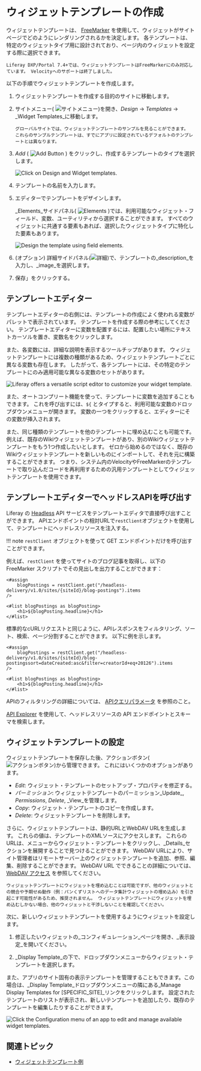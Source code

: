 # ウィジェットテンプレートの作成

ウィジェットテンプレートは、 [FreeMarker](https://freemarker.apache.org/) を使用して、ウィジェットがサイトページでどのようにレンダリングされるかを決定します。 各テンプレートは、特定のウィジェットタイプ用に設計されており、ページ内のウィジェットを設定する際に選択できます。

```{note}
Liferay DXP/Portal 7.4+では、ウィジェットテンプレートはFreeMarkerにのみ対応しています。 Velocityへのサポートは終了しました。
```

以下の手順でウィジェットテンプレートを作成します。

1. ウィジェットテンプレートを作成する目的のサイトに移動します。

1. サイトメニュー( ![サイトメニュー](../../../../../../images/icon-product-menu.png))を開き、_Design_ &rarr; _Templates_ &rarr; _Widget Templates_に移動します。

   ```{note}
   グローバルサイトでは、ウィジェットテンプレートのサンプルを見ることができます。 これらのサンプルテンプレートは、すでにアプリに設定されているデフォルトのテンプレートとは異なります。
   ```

1. _Add_ ( ![Add Button](../../../../../images/icon-add.png) ) をクリックし、作成するテンプレートのタイプを選択します。

   ![Click on Design and Widget templates.](./creating-a-widget-template/images/01.png)

1. テンプレートの名前を入力します。

1. エディターでテンプレートをデザインします。

   _Elements_サイドパネル( ![Elements](../../../../../images/icon-list-ul.png) )では、利用可能なウィジェット・フィールド、変数、ユーティリティから選択することができます。 すべてのウィジェットに共通する要素もあれば、選択したウィジェットタイプに特化した要素もあります。

   ![Design the template using field elements.](./creating-a-widget-template/images/02.png)

1. (オプション) 詳細サイドパネル(![詳細](../../../../../../images/icon-cog3.png))で、テンプレートの_description_を入力し、_image_を選択します。

1. 保存」をクリックする。

## テンプレートエディター

テンプレートエディターの右側には、テンプレートの作成によく使われる変数がパレットで表示されています。 テンプレートを作成する際の参考にしてください。 テンプレートエディターに変数を配置するには、配置したい場所にテキストカーソルを置き、変数名をクリックします。

また、各変数には、詳細な説明を表示するツールチップがあります。 ウィジェットテンプレートには複数の種類があるため、ウィジェットテンプレートごとに異なる変数も存在します。 したがって、各テンプレートには、その特定のテンプレートにのみ適用可能な異なる変数のセットがあります。

![Liferay offers a versatile script editor to customize your widget template.](./creating-a-widget-template/images/03.png)

また、オートコンプリート機能を使って、テンプレートに変数を追加することもできます。 これを呼び出すには、`${` とタイプすると、利用可能な変数のドロップダウンメニューが開きます。 変数の一つをクリックすると、エディターにその変数が挿入されます。

また、同じ種類のテンプレートを他のテンプレートに埋め込むことも可能です。 例えば、既存のWikiウィジェットテンプレートがあり、別のWikiウィジェットテンプレートをもう1つ作成したいとします。 ゼロから始めるのではなく、既存のWikiウィジェットテンプレートを新しいものにインポートして、それを元に構築することができます。 つまり、システム内のVelocityやFreeMarkerのテンプレートで取り込んだコードを再利用するための汎用テンプレートとしてウィジェットテンプレートを使用できます。

## テンプレートエディターでヘッドレスAPIを呼び出す

Liferay の [Headless](../../../../../headless-delivery/using-liferay-as-a-headless-platform.md) API サービスをテンプレートエディタで直接呼び出すことができます。 APIエンドポイントの相対URLで`restClient`オブジェクトを使用して、テンプレートにヘッドレスリソースを注入する。

!!! note
`restClient` オブジェクトを使って GET エンドポイントだけを呼び出すことができます。

例えば、`restClient` を使ってサイトのブログ記事を取得し、以下の FreeMarker スクリプトでその見出しを出力することができます：

```ftl
<#assign 
	blogPostings = restClient.get("/headless-delivery/v1.0/sites/{siteId}/blog-postings").items
/>

<#list blogPostings as blogPosting>
	<h1>${blogPosting.headline}</h1>
</#list>
```

標準的なcURLリクエストと同じように、APIレスポンスをフィルタリング、ソート、検索、ページ分割することができます。 以下に例を示します。

```ftl
<#assign 
	blogPostings = restClient.get("/headless-delivery/v1.0/sites/{siteId}/blog-postingssort=dateCreated:asc&filter=creatorId+eq+20126").items
/>

<#list blogPostings as blogPosting>
	<h1>${blogPosting.headline}</h1>
</#list>
```

APIのフィルタリングの詳細については、 [APIクエリパラメータ](../../../../../headless-delivery/consuming-apis/api-query-parameters.md) を参照のこと。

[API Explorer](../../../../../headless-delivery/consuming-apis/consuming-rest-services.md) を使用して、ヘッドレスリソースの API エンドポイントとスキーマを検索します。

## ウィジェットテンプレートの設定

ウィジェットテンプレートを保存した後、アクションボタン(![アクションボタン](../../../../../images/icon-actions.png))から管理できます。 これにはいくつかのオプションがあります。

- _Edit_: ウィジェット・テンプレートのセットアップ・プロパティを修正する。
- _パーミッション_: ウィジェットテンプレートのパーミッション_Update_, _Permissions_, _Delete_, _View_を管理します。
- _Copy_: ウィジェット・テンプレートのコピーを作成します。
- _Delete_: ウィジェットテンプレートを削除します。

さらに、ウィジェットテンプレートは、静的URLとWebDAV URLを生成します。 これらの値は、テンプレートのXMLソースにアクセスします。 これらのURLは、メニューからウィジェット・テンプレートをクリックし、_Details_セクションを展開することで見つけることができます。 WebDAV URLにより、サイト管理者はリモートサーバー上のウィジェットテンプレートを追加、参照、編集、削除することができます。 WebDAV URL でできることの詳細については、 [WebDAV アクセス](../../../../../content-authoring-and-management/documents-and-media/publishing-and-sharing/accessing-documents-with-webdav.md) を参照してください。

```{note}
ウィジェットテンプレートにウィジェットを埋め込むことは可能ですが、他のウィジェットとの競合や予期せぬ動作（例：パンくずリストへのデータ集計ウィジェットの埋め込み）を引き起こす可能性があるため、推奨されません。 ウィジェットテンプレートにウィジェットを埋め込むしかない場合、他のウィジェットと干渉しないことを確認してください。
```

次に、新しいウィジェットテンプレートを使用するようにウィジェットを設定します。

1. 修正したいウィジェットの_コンフィギュレーション_ページを開き、_表示設定_を開いてください。

1. _Display Template_の下で、ドロップダウンメニューからウィジェット・テンプレートを選択します。

また、アプリのサイト固有の表示テンプレートを管理することもできます。この場合は、_Display Template_ドロップダウンメニューの隣にある_Manage Display Templates for [SPECIFIC_SITE]_リンクをクリックします。 設定されたテンプレートのリストが表示され、新しいテンプレートを追加したり、既存のテンプレートを編集したりすることができます。

![Click the Configuration menu of an app to edit and manage available widget templates.](./creating-a-widget-template/images/04.png)

## 関連トピック

- [ウィジェットテンプレート例](./using-a-widget-template-example.md)

